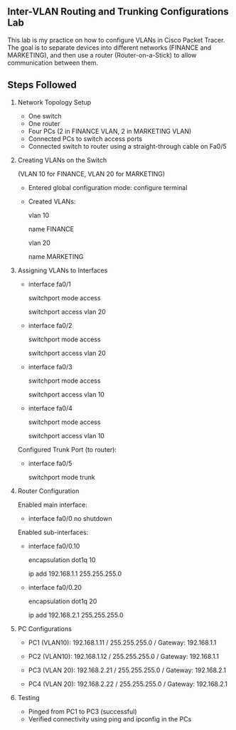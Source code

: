 ## Inter-VLAN Routing and Trunking Configurations Lab
This lab is my practice on how to configure VLANs in Cisco Packet Tracer.
The goal is to separate devices into different networks (FINANCE and MARKETING), and then use a router (Router-on-a-Stick) to allow communication between them.


## Steps Followed
1. Network Topology Setup
   - One switch
   - One router
   - Four PCs (2 in FINANCE VLAN, 2 in MARKETING VLAN)
   - Connected PCs to switch access ports
   - Connected switch to router using a straight-through cable on Fa0/5

2. Creating VLANs on the Switch
   
   (VLAN 10 for FINANCE, VLAN 20 for MARKETING)
   - Entered global configuration mode: configure terminal
   - Created VLANs:
     
     vlan 10
     
     name FINANCE
     
     vlan 20
     
     name MARKETING

3. Assigning VLANs to Interfaces
   
   - interface fa0/1
   
     switchport mode access
   
     switchport access vlan 20

   - interface fa0/2
   
     switchport mode access
   
     switchport access vlan 20

   - interface fa0/3
   
     switchport mode access
   
     switchport access vlan 10

   - interface fa0/4

     switchport mode access

     switchport access vlan 10

   Configured Trunk Port (to router):

   - interface fa0/5

     switchport mode trunk

4. Router Configuration

   Enabled main interface:
   - interface fa0/0
     no shutdown

   Enabled sub-interfaces:
   
   - interface fa0/0.10
     
     encapsulation dot1q 10
     
     ip add 192.168.1.1 255.255.255.0

   - interface fa0/0.20

     encapsulation dot1q 20

     ip add 192.168.2.1 255.255.255.0

5. PC Configurations
   - PC1 (VLAN10): 192.168.1.11 / 255.255.255.0 / Gateway: 192.168.1.1
   - PC2 (VLAN10): 192.168.1.12 / 255.255.255.0 / Gateway: 192.168.1.1

   - PC3 (VLAN 20): 192.168.2.21 / 255.255.255.0 / Gateway: 192.168.2.1
   - PC4 (VLAN 20): 192.168.2.22 / 255.255.255.0 / Gateway: 192.168.2.1

6. Testing
   - Pinged from PC1 to PC3 (successful)
   - Verified connectivity using ping and ipconfig in the PCs




































